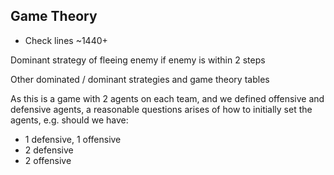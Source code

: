 ## Game Theory

- Check lines ~1440+

Dominant strategy of fleeing enemy if enemy is within 2 steps

Other dominated / dominant strategies and game theory tables

As this is a game with 2 agents on each team, and we defined offensive and defensive agents, a reasonable questions arises of how to initially set the agents, e.g. should we have:
*  1 defensive, 1 offensive
* 2 defensive
* 2 offensive